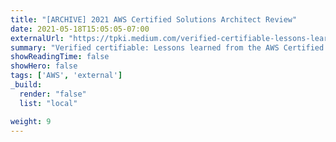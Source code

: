 ```yaml
---
title: "[ARCHIVE] 2021 AWS Certified Solutions Architect Review"
date: 2021-05-18T15:05:05-07:00
externalUrl: "https://tpki.medium.com/verified-certifiable-lessons-learned-from-the-aws-certified-solutions-architect-professional-exam-966076e05ca7"
summary: "Verified certifiable: Lessons learned from the AWS Certified Solutions Architect Professional exam"
showReadingTime: false
showHero: false
tags: ['AWS', 'external']
_build:
  render: "false"
  list: "local"

weight: 9
---
```

